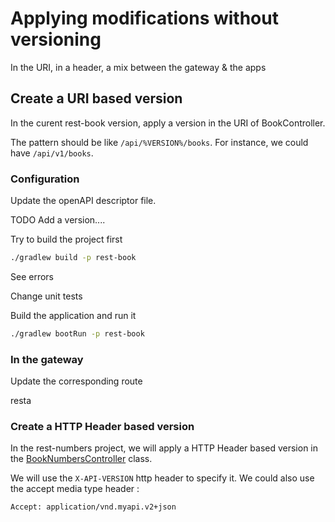 # Applying modifications without versioning 

In the URI, in a header, a mix between the gateway & the apps

## Create a URI based version

In the curent rest-book version, apply a version in the URI of BookController.

The pattern should be like ``/api/%VERSION%/books``. 
For instance, we could have ``/api/v1/books``.

### Configuration


Update the openAPI descriptor file.

TODO
Add a version....

Try to build the project first

```bash 
./gradlew build -p rest-book
``` 

See errors

Change unit tests

Build the application and run it

```bash 
./gradlew bootRun -p rest-book
``` 

### In the gateway

Update the corresponding route

resta

### Create a HTTP Header based version

In the rest-numbers project, we will apply a HTTP Header based version in the [BookNumbersController](./../rest-number/src/main/java/info/touret/bookstore/spring/number/controller/BookNumbersController.java) class.

We will use the ``X-API-VERSION`` http header to specify it.
We could also use  the accept media type header :

```
Accept: application/vnd.myapi.v2+json
```






